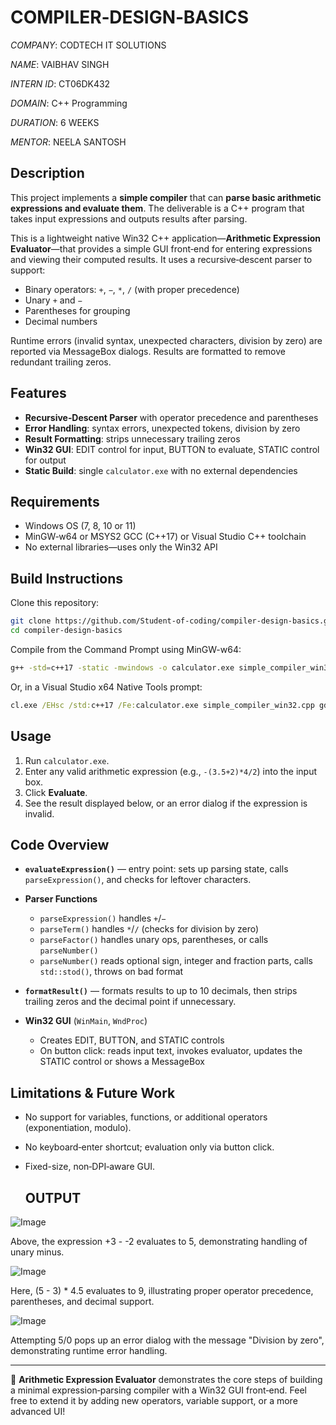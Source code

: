 # COMPILER‑DESIGN‑BASICS

*COMPANY*: CODTECH IT SOLUTIONS

*NAME*: VAIBHAV SINGH

*INTERN ID*: CT06DK432

*DOMAIN*: C++ Programming

*DURATION*: 6 WEEKS

*MENTOR*: NEELA SANTOSH

## Description

This project implements a **simple compiler** that can **parse basic arithmetic expressions and evaluate them**. The deliverable is a C++ program that takes input expressions and outputs results after parsing.

This is a lightweight native Win32 C++ application—**Arithmetic Expression Evaluator**—that provides a simple GUI front‑end for entering expressions and viewing their computed results. It uses a recursive‑descent parser to support:

* Binary operators: `+`, `−`, `*`, `/` (with proper precedence)
* Unary `+` and `−`
* Parentheses for grouping
* Decimal numbers

Runtime errors (invalid syntax, unexpected characters, division by zero) are reported via MessageBox dialogs. Results are formatted to remove redundant trailing zeros.

## Features

* **Recursive‑Descent Parser** with operator precedence and parentheses
* **Error Handling**: syntax errors, unexpected tokens, division by zero
* **Result Formatting**: strips unnecessary trailing zeros
* **Win32 GUI**: EDIT control for input, BUTTON to evaluate, STATIC control for output
* **Static Build**: single `calculator.exe` with no external dependencies

## Requirements

* Windows OS (7, 8, 10 or 11)
* MinGW‑w64 or MSYS2 GCC (C++17) or Visual Studio C++ toolchain
* No external libraries—uses only the Win32 API

## Build Instructions

Clone this repository:

```bash
git clone https://github.com/Student-of-coding/compiler-design-basics.git
cd compiler-design-basics
```

Compile from the Command Prompt using MinGW-w64:

```bash
g++ -std=c++17 -static -mwindows -o calculator.exe simple_compiler_win32.cpp -lgdi32 -luser32 -lkernel32
```

Or, in a Visual Studio x64 Native Tools prompt:

```bat
cl.exe /EHsc /std:c++17 /Fe:calculator.exe simple_compiler_win32.cpp gdi32.lib user32.lib kernel32.lib
```

## Usage

1. Run `calculator.exe`.
2. Enter any valid arithmetic expression (e.g., `-(3.5+2)*4/2`) into the input box.
3. Click **Evaluate**.
4. See the result displayed below, or an error dialog if the expression is invalid.

## Code Overview

* **`evaluateExpression()`** — entry point: sets up parsing state, calls `parseExpression()`, and checks for leftover characters.
* **Parser Functions**

  * `parseExpression()` handles `+`/`−`
  * `parseTerm()` handles `*`/`/` (checks for division by zero)
  * `parseFactor()` handles unary ops, parentheses, or calls `parseNumber()`
  * `parseNumber()` reads optional sign, integer and fraction parts, calls `std::stod()`, throws on bad format
* **`formatResult()`** — formats results to up to 10 decimals, then strips trailing zeros and the decimal point if unnecessary.
* **Win32 GUI** (`WinMain`, `WndProc`)

  * Creates EDIT, BUTTON, and STATIC controls
  * On button click: reads input text, invokes evaluator, updates the STATIC control or shows a MessageBox

## Limitations & Future Work

* No support for variables, functions, or additional operators (exponentiation, modulo).
* No keyboard‑enter shortcut; evaluation only via button click.
* Fixed-size, non‑DPI‑aware GUI.

  ## OUTPUT

![Image](https://github.com/user-attachments/assets/7f93d0d7-34ac-40e9-a601-d88d47620ae6)

Above, the expression +3 - -2 evaluates to 5, demonstrating handling of unary minus.

![Image](https://github.com/user-attachments/assets/fb8b7327-74e8-4f66-bfc9-54d26e355c28)

Here, (5 - 3) * 4.5 evaluates to 9, illustrating proper operator precedence, parentheses, and decimal support.

![Image](https://github.com/user-attachments/assets/865fe99e-77e3-4bcc-a604-67da8642722f)

Attempting 5/0 pops up an error dialog with the message "Division by zero", demonstrating runtime error handling.

---

📌 **Arithmetic Expression Evaluator** demonstrates the core steps of building a minimal expression‑parsing compiler with a Win32 GUI front‑end. Feel free to extend it by adding new operators, variable support, or a more advanced UI!
